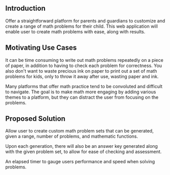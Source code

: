 ## Introduction
Offer a straightforward platform for parents and guardians to customize and create a range of math problems for their child. This web application will enable user to create math problems with ease, along with results.

## Motivating Use Cases
It can be time consuming to write out math problems repeatedly on a piece of paper, in addition to having to check each problem for correctness. You also don't want to waste precious ink on paper to print out a set of math problems for kids, only to throw it away after use, wasting paper and ink.

Many platforms that offer math practice tend to be convoluted and difficult to navigate. The goal is to make math more engaging by adding various themes to a platform, but they can distract the user from focusing on the problems.

## Proposed Solution
Allow user to create custom math problem sets that can be generated, given a range, number of problems, and mathematic functions.

Upon each generation, there will also be an answer key generated along with the given problem set, to allow for ease of checking and assessment.

An elapsed timer to gauge users performance and speed when solving problems.